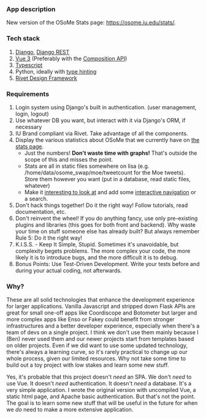 ### App description
New version of the OSoMe Stats page:  https://osome.iu.edu/stats/.  

### Tech stack
1. [Django](https://www.djangoproject.com/), [Django REST](https://www.django-rest-framework.org/)
2. [Vue 3](https://vuejs.org/) (Preferably with the [Composition API](https://vuejs.org/guide/extras/composition-api-faq.html))
3. [Typescript](https://www.typescriptlang.org/)
4. Python, ideally with [type hinting](https://docs.python.org/3/library/typing.html)
5. [Rivet Design Framework](https://rivet.iu.edu/)

### Requirements
1. Login system using Django's built in authentication. (user management, login, logout)
2. Use whatever DB you want, but interact with it via Django's ORM, if necessary
3. IU Brand compliant via Rivet.  Take advantage of all the components.
4. Display the various statistics about OSoMe that we currently have on [the stats page](https://osome.iu.edu/stats/). 
   - Just the numbers!  **Don't waste time with graphs!**  That's outside the scope of this and misses the point.
   - Stats are all in static files somewhere on lisa (e.g. /home/data/osome_swap/moe/tweetcount
 for the Moe tweets).  Store them however you want (put in a database, read static files, whatever)
   - Make it [interesting to look at](https://rivet.iu.edu/components/stat/) and add some [interactive navigation](https://rivet.iu.edu/components/tabs/) or a search.
5. Don't hack things together!  Do it the right way!  Follow tutorials, read documentation, etc.
6. Don't reinvent the wheel! If you do anything fancy, use only pre-existing plugins and libraries (this goes for both front and backend).  Why waste your time on stuff someone else has already built?  But always remember Rule 5: Do it the right way!
7. K.I.S.S. - Keep It Simple, Stupid.  Sometimes it's unavoidable, but complexity begets problems.  The more complex your code, the more likely it is to introduce bugs, and the more difficult it is to debug.
8. Bonus Points:  Use Test-Driven Development.  Write your tests before and during your actual coding, not afterwards.

### Why?

These are all solid technologies that enhance the development experience for larger applications.  Vanilla Javascript and stripped down Flask APIs are great for small one-off apps like Coordiscope and Botometer but larger and more complex apps like Enso or Fakey could benefit from stronger infrastructures and a better developer experience, especially when there's a team of devs on a single project.  I think we don't use them mainly because I (Ben) never used them and our newer projects start from templates based on older projects.  Even if we did want to use some updated technology, there's always a learning curve, so it's rarely practical to change up our whole process, given our limited resources.  Why not take some time to build out a toy project with low stakes and learn some new stuff.

Yes, it's probable that this project doesn't *need* an SPA.  We don't *need* to use Vue.  It doesn't *need* authentication.  It doesn't *need* a database.  It's a very simple application.  I wrote the original version with uncompiled Vue, a static html page, and Apache basic authentication.  But that's not the point.  The goal is to learn some new stuff that will be useful in the future for when we *do* need to make a more extensive application.
